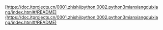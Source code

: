 [https://doc.itprojects.cn/0001.zhishi/python.0002.python3mianxiangduixiang/index.html#/README](https://doc.itprojects.cn/0001.zhishi/python.0002.python3mianxiangduixiang/index.html#/README)